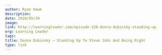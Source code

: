 ```yaml
---
author: Ryan Hawk
description:
date: 2016/05/29
image:
link: http://learningleader.com/episode-128-donna-dubinsky-standing-up-to-steve-jobs-and-being-right/
org: Learning Leader
tags:
title: Donna Dubinsky – Standing Up To Steve Jobs And Being Right
type: link
---
```

